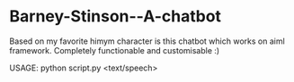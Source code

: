 # Barney-Stinson--A-chatbot
Based on my favorite himym character is this chatbot which works on aiml framework. 
Completely functionable and customisable :)

USAGE:
python script.py <text/speech>


